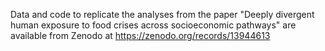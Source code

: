 Data and code to replicate the analyses from the paper "Deeply divergent human exposure to food crises across socioeconomic pathways" are available from Zenodo at https://zenodo.org/records/13944613

